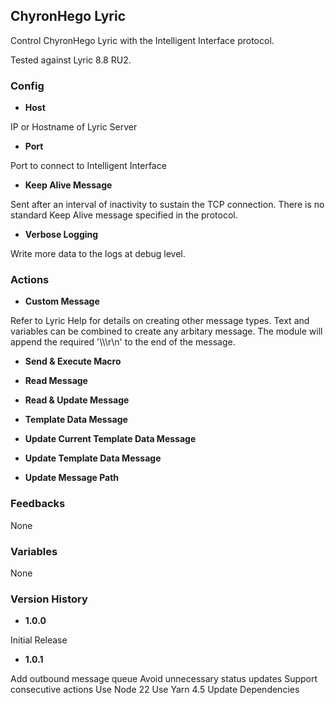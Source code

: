 ## ChyronHego Lyric

Control ChyronHego Lyric with the Intelligent Interface protocol.

Tested against Lyric 8.8 RU2.

### Config

- **Host**

IP or Hostname of Lyric Server

- **Port**

Port to connect to Intelligent Interface

- **Keep Alive Message**

Sent after an interval of inactivity to sustain the TCP connection. There is no standard Keep Alive message specified in the protocol.

- **Verbose Logging**

Write more data to the logs at debug level.

### Actions

- **Custom Message**

Refer to Lyric Help for details on creating other message types. Text and variables can be combined to create any arbitary message. The module will append the required '\\\\\\r\\n' to the end of the message.

- **Send & Execute Macro**

- **Read Message**

- **Read & Update Message**

- **Template Data Message**

- **Update Current Template Data Message**

- **Update Template Data Message**

- **Update Message Path**

### Feedbacks

None

### Variables

None

### Version History

- **1.0.0**

Initial Release

- **1.0.1**

Add outbound message queue
Avoid unnecessary status updates
Support consecutive actions
Use Node 22
Use Yarn 4.5
Update Dependencies
